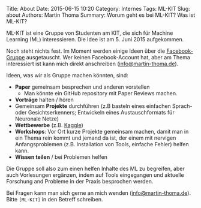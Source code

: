 Title: About
Date: 2015-06-15 10:20
Category: Internes
Tags: ML-KIT
Slug: about
Authors: Martin Thoma
Summary: Worum geht es bei ML-KIT? Was ist ML-KIT?

ML-KIT ist eine Gruppe von Studenten am KIT, die sich für Machine Learning (ML)
interessieren. Die Idee ist am 5. Juni 2015 aufgekommen.

Noch steht nichts fest. Im Moment werden einige Ideen über die
[Facebook-Gruppe](https://www.facebook.com/groups/961427967221226/)
ausgetauscht. Wer keinen Facebook-Account hat, aber am Thema interessiert ist
kann mich direkt anschreiben (info@martin-thoma.de).

Ideen, was wir als Gruppe machen könnten, sind:

* **Paper** gemeinsam besprechen und anderen vorstellen
    * Man könnte ein GitHub repository mit Paper Reviews machen.
* **Vorträge** halten / hören
* Gemeinsam **Projekte** durchführen
  (z.B basteln eines einfachen Sprach- oder Gesichtserkenners; Entwickeln eines
   Austauschformats für Neuronale Netze)
* **Wettbewerbe** (z.B. [Kaggle](https://www.kaggle.com/))
* **Workshops**: Vor Ort kurze Projekte gemeinsam machen, damit man in ein Thema
  rein kommt und jemand da ist, der einem mit nervigen Anfangsproblemen
  (z.B. Installation von Tools, einfache Fehler) helfen kann.
* **Wissen teilen** / bei Problemen helfen

Die Gruppe soll also zum einen helfen Inhalte des ML zu begreifen, aber auch
Vorlesungen ergänzen, indem auf Tools eingegangen und aktuelle Forschung and
Probleme in der Praxis besprochen werden.

Bei Fragen kann man sich gerne an mich wenden (info@martin-thoma.de). Bitte
`[ML-KIT]` in den Betreff schreiben.
